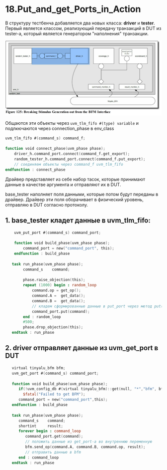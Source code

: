 # 18.Put_and_get_Ports_in_Action
В структуру тестбенча добавляется два новых класса: **driver** и **tester**.
Первый является классом, реализующий передачу транзакций в DUT из tester-a, который является генератором "наполнения" транзакции. 

![env_class](env_class.png)

Общаются эти объекты через `uvm_tlm_fifo #(type) variable` и подлкючаются через connection_phase в env_class

```verilog
uvm_tlm_fifo #(command_s) command_f;

function void connect_phase(uvm_phase phase);
    driver_h.command_port.connect(command_f.get_export);
    random_tester_h.command_port.connect(command_f.put_export);
    // соединяем объекты через command_f uvm_tlm_fifo
endfunction : connect_phase
```

Драйвер представляет из себе набор тасок, которые принимают данные в качестве аргумента и отправляют их в DUT.

base_tester наполняет поля данными, которые потом будут переданы в драйвер. Драйвер эти поля оборачивает в физический уровень, отправляю в DUT согласно протоколу.

## 1. base_tester кладет данные в uvm_tlm_fifo:
```verilog
    uvm_put_port #(command_s) command_port;
    
    function void build_phase(uvm_phase phase);
        command_port = new("command_port", this);
    endfunction : build_phase

   task run_phase(uvm_phase phase);
        command_s    command;
      
        phase.raise_objection(this);
        repeat (1000) begin : random_loop
            command.op = get_op();
            command.A =  get_data();
            command.B =  get_data();
            // кладем сформированные данные в put_port через метод put()
            command_port.put(command);
        end : random_loop
        #500;
        phase.drop_objection(this);
   endtask : run_phase
```
## 2. driver отправляет данные из uvm_get_port в DUT
```verilog
   virtual tinyalu_bfm bfm;
   uvm_get_port #(command_s) command_port;
   
   function void build_phase(uvm_phase phase);
      if(!uvm_config_db #(virtual tinyalu_bfm)::get(null, "*","bfm", bfm))
        $fatal("Failed to get BFM");
      command_port = new("command_port",this);
   endfunction : build_phase

   task run_phase(uvm_phase phase);
      command_s    command;
      shortint     result;
      forever begin : command_loop
         command_port.get(command);
         // положить данные из get_port-а во внутреннюю переменную 
         bfm.send_op(command.A, command.B, command.op, result);
         // отправить данные в bfm
      end : command_loop
   endtask : run_phase
```
